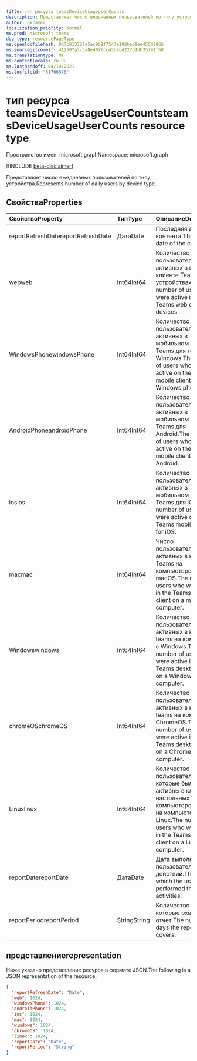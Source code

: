 ```yaml
---
title: тип ресурса teamsDeviceUsageUserCounts
description: Представляет число ежедневных пользователей по типу устройства.
author: nkramer
localization_priority: Normal
ms.prod: microsoft-teams
doc_type: resourcePageType
ms.openlocfilehash: 9d7b813727a5ac9b2f7547e108bad8ee455d206b
ms.sourcegitcommit: 412507a3c3a8e407fcc43b7cd227d4db35791f58
ms.translationtype: MT
ms.contentlocale: ru-RU
ms.lasthandoff: 04/14/2021
ms.locfileid: "51766576"
---
```

# <a name="teamsdeviceusageusercounts-resource-type"></a><span data-ttu-id="e0bd6-103">тип ресурса teamsDeviceUsageUserCounts</span><span class="sxs-lookup"><span data-stu-id="e0bd6-103">teamsDeviceUsageUserCounts resource type</span></span>

<span data-ttu-id="e0bd6-104">Пространство имен: microsoft.graph</span><span class="sxs-lookup"><span data-stu-id="e0bd6-104">Namespace: microsoft.graph</span></span>

[!INCLUDE [beta-disclaimer](../../includes/beta-disclaimer.md)]

<span data-ttu-id="e0bd6-105">Представляет число ежедневных пользователей по типу устройства.</span><span class="sxs-lookup"><span data-stu-id="e0bd6-105">Represents number of daily users by device type.</span></span>

## <a name="properties"></a><span data-ttu-id="e0bd6-106">Свойства</span><span class="sxs-lookup"><span data-stu-id="e0bd6-106">Properties</span></span>

| <span data-ttu-id="e0bd6-107">Свойство</span><span class="sxs-lookup"><span data-stu-id="e0bd6-107">Property</span></span>          | <span data-ttu-id="e0bd6-108">Тип</span><span class="sxs-lookup"><span data-stu-id="e0bd6-108">Type</span></span>   | <span data-ttu-id="e0bd6-109">Описание</span><span class="sxs-lookup"><span data-stu-id="e0bd6-109">Description</span></span>                                                  |
| :---------------- | :----- | ------------------------------------------------------------ |
| <span data-ttu-id="e0bd6-110">reportRefreshDate</span><span class="sxs-lookup"><span data-stu-id="e0bd6-110">reportRefreshDate</span></span> | <span data-ttu-id="e0bd6-111">Дата</span><span class="sxs-lookup"><span data-stu-id="e0bd6-111">Date</span></span>   | <span data-ttu-id="e0bd6-112">Последняя дата контента.</span><span class="sxs-lookup"><span data-stu-id="e0bd6-112">The latest date of the content.</span></span>                              |
| <span data-ttu-id="e0bd6-113">web</span><span class="sxs-lookup"><span data-stu-id="e0bd6-113">web</span></span>               | <span data-ttu-id="e0bd6-114">Int64</span><span class="sxs-lookup"><span data-stu-id="e0bd6-114">Int64</span></span>  | <span data-ttu-id="e0bd6-115">Количество пользователей, активных в веб-клиенте Teams на устройствах.</span><span class="sxs-lookup"><span data-stu-id="e0bd6-115">The number of users who were active in the Teams web client on devices.</span></span> |
| <span data-ttu-id="e0bd6-116">WindowsPhone</span><span class="sxs-lookup"><span data-stu-id="e0bd6-116">windowsPhone</span></span>      | <span data-ttu-id="e0bd6-117">Int64</span><span class="sxs-lookup"><span data-stu-id="e0bd6-117">Int64</span></span>  | <span data-ttu-id="e0bd6-118">Количество пользователей, активных в мобильном клиенте Teams для телефона Windows.</span><span class="sxs-lookup"><span data-stu-id="e0bd6-118">The number of users who were active on the Teams mobile client for Windows phone.</span></span> |
| <span data-ttu-id="e0bd6-119">AndroidPhone</span><span class="sxs-lookup"><span data-stu-id="e0bd6-119">androidPhone</span></span>      | <span data-ttu-id="e0bd6-120">Int64</span><span class="sxs-lookup"><span data-stu-id="e0bd6-120">Int64</span></span>  | <span data-ttu-id="e0bd6-121">Количество пользователей, активных в мобильном клиенте Teams для Android.</span><span class="sxs-lookup"><span data-stu-id="e0bd6-121">The number of users who were active on the Teams mobile client for Android.</span></span> |
| <span data-ttu-id="e0bd6-122">ios</span><span class="sxs-lookup"><span data-stu-id="e0bd6-122">ios</span></span>               | <span data-ttu-id="e0bd6-123">Int64</span><span class="sxs-lookup"><span data-stu-id="e0bd6-123">Int64</span></span>  | <span data-ttu-id="e0bd6-124">Количество пользователей, активных в мобильном клиенте Teams для iOS.</span><span class="sxs-lookup"><span data-stu-id="e0bd6-124">The number of users who were active on the Teams mobile client for iOS.</span></span> |
| <span data-ttu-id="e0bd6-125">mac</span><span class="sxs-lookup"><span data-stu-id="e0bd6-125">mac</span></span>               | <span data-ttu-id="e0bd6-126">Int64</span><span class="sxs-lookup"><span data-stu-id="e0bd6-126">Int64</span></span>  | <span data-ttu-id="e0bd6-127">Число пользователей, активных в клиенте Teams на компьютере macOS.</span><span class="sxs-lookup"><span data-stu-id="e0bd6-127">The number of users who were active in the Teams desktop client on a macOS computer.</span></span> |
| <span data-ttu-id="e0bd6-128">Windows</span><span class="sxs-lookup"><span data-stu-id="e0bd6-128">windows</span></span>           | <span data-ttu-id="e0bd6-129">Int64</span><span class="sxs-lookup"><span data-stu-id="e0bd6-129">Int64</span></span>  | <span data-ttu-id="e0bd6-130">Количество пользователей, активных в клиенте teams на компьютере с Windows.</span><span class="sxs-lookup"><span data-stu-id="e0bd6-130">The number of users who were active in the Teams desktop client on a Windows-based computer.</span></span> |
| <span data-ttu-id="e0bd6-131">chromeOS</span><span class="sxs-lookup"><span data-stu-id="e0bd6-131">chromeOS</span></span>          | <span data-ttu-id="e0bd6-132">Int64</span><span class="sxs-lookup"><span data-stu-id="e0bd6-132">Int64</span></span>  | <span data-ttu-id="e0bd6-133">Количество пользователей, активных в клиенте teams на компьютере ChromeOS.</span><span class="sxs-lookup"><span data-stu-id="e0bd6-133">The number of users who were active in the Teams desktop client on a ChromeOS computer.</span></span> |
| <span data-ttu-id="e0bd6-134">Linux</span><span class="sxs-lookup"><span data-stu-id="e0bd6-134">linux</span></span>             | <span data-ttu-id="e0bd6-135">Int64</span><span class="sxs-lookup"><span data-stu-id="e0bd6-135">Int64</span></span>  | <span data-ttu-id="e0bd6-136">Количество пользователей, которые были активны в клиенте настольных компьютеров Teams на компьютере Linux.</span><span class="sxs-lookup"><span data-stu-id="e0bd6-136">The number of users who were active in the Teams desktop client on a Linux computer.</span></span> |
| <span data-ttu-id="e0bd6-137">reportDate</span><span class="sxs-lookup"><span data-stu-id="e0bd6-137">reportDate</span></span>        | <span data-ttu-id="e0bd6-138">Дата</span><span class="sxs-lookup"><span data-stu-id="e0bd6-138">Date</span></span>   | <span data-ttu-id="e0bd6-139">Дата выполнения пользователями действий.</span><span class="sxs-lookup"><span data-stu-id="e0bd6-139">The date on which the users performed the activities.</span></span>        |
| <span data-ttu-id="e0bd6-140">reportPeriod</span><span class="sxs-lookup"><span data-stu-id="e0bd6-140">reportPeriod</span></span>      | <span data-ttu-id="e0bd6-141">String</span><span class="sxs-lookup"><span data-stu-id="e0bd6-141">String</span></span> | <span data-ttu-id="e0bd6-142">Количество дней, которые охватывает отчет.</span><span class="sxs-lookup"><span data-stu-id="e0bd6-142">The number of days the report covers.</span></span>                        |

## <a name="representation"></a><span data-ttu-id="e0bd6-143">представление</span><span class="sxs-lookup"><span data-stu-id="e0bd6-143">representation</span></span>

<span data-ttu-id="e0bd6-144">Ниже указано представление ресурса в формате JSON.</span><span class="sxs-lookup"><span data-stu-id="e0bd6-144">The following is a JSON representation of the resource.</span></span>

<!-- {
  "blockType": "resource",
  "@odata.type": "microsoft.graph.teamsDeviceUsageUserCounts"
} -->

```json
{
  "reportRefreshDate": "Date", 
  "web": 1024, 
  "windowsPhone": 1024, 
  "androidPhone": 1024, 
  "ios": 1024, 
  "mac": 1024, 
  "windows": 1024, 
  "chromeOS": 1024, 
  "linux": 1024, 
  "reportDate": "Date", 
  "reportPeriod": "String"
}
```


